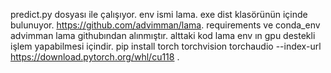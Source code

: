 predict.py dosyası ile çalışıyor. 
env ismi lama. 
exe dist klasörünün içinde bulunuyor.
https://github.com/advimman/lama.
requirements ve conda_env advimman lama githubından alınmıştır.
alttaki kod lama env ın gpu destekli işlem yapabilmesi içindir.
pip install torch torchvision torchaudio --index-url https://download.pytorch.org/whl/cu118 .
